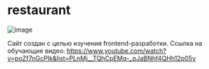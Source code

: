 # restaurant

![image](https://github.com/EmmaMaltseva/restaurant/assets/92587254/7765bc3e-b4a2-4f81-8eba-e23788857526)

Сайт создан с целью изучения frontend-разработки. Ссылка на обучающие видео: https://www.youtube.com/watch?v=poZf7nGcPIk&list=PLnMj__TQhCpEMq-_pJaBNhf4QHh12p05y 
